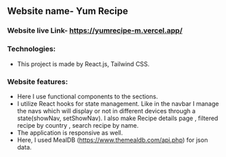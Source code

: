 ## Website name- Yum Recipe

### Website live Link- https://yumrecipe-m.vercel.app/

### Technologies:

- This project is made by React.js, Tailwind CSS.

### Website features:

- Here I use functional components to the sections.
- I utilize React hooks for state management. Like in the navbar I manage the navs which will display or not in different devices through a state(showNav, setShowNav). I also make Recipe details page , filtered recipe by country , search recipe by name.
- The application is responsive as well.
- Here, I used MealDB (https://www.themealdb.com/api.php) for json data.
